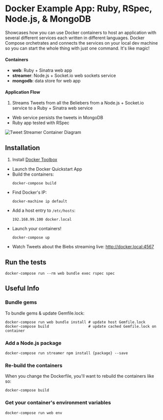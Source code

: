 # Docker Example App: Ruby, RSpec, Node.js, & MongoDB
Showcases how you can use Docker containers to host an application with
several different services each written in different languages.
Docker Compose orchetrates and connects the services on your local dev machine
so you can start the whole thing with just one command.  It's like magic!

#### Containers
* **web**: Ruby + Sinatra web app
* **streamer**: Node.js + Socket.io web sockets service
* **mongodb**: data store for web app

#### Application Flow

1. Streams Tweets from all the Beliebers from a Node.js + Socket.io service to a Ruby + Sinatra web service
* Web service persists the tweets in MongoDB
* Ruby app tested with RSpec

![Tweet Streamer Container Diagram](https://cloud.githubusercontent.com/assets/1644236/14019246/cc960358-f19f-11e5-8f64-38b63971e5a7.png)

## Installation
1. Install [Docker Toolbox](https://www.docker.com/products/docker-toolbox)
* Launch the Docker Quickstart App
* Build the containers:
  ```
  docker-compose build
  ```
* Find Docker's IP:
  ```
  docker-machine ip default
  ```
* Add a host entry to `/etc/hosts`:
  ```
  192.168.99.100 docker.local
  ```
* Launch your containers!
  ```
  docker-compose up
  ```
* Watch Tweets about the Biebs streaming live: http://docker.local:4567

## Run the tests
```
docker-compose run --rm web bundle exec rspec spec
```

## Useful Info
### Bundle gems
To bundle gems & update Gemfile.lock:
```
docker-compose run web bundle install # update host Gemfile.lock
docker-compose build                  # update cached Gemfile.lock on container
```

### Add a Node.js package
```
docker-compose run streamer npm install {package} --save
```


### Re-build the containers
When you change the Dockerfile, you'll want to rebuild the containers like so:
```
docker-compose build
```

### Get your container's environment variables
```
docker-compose run web env
```
